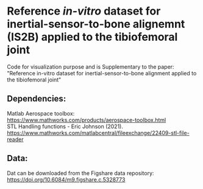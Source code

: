 # Reference *in-vitro* dataset for inertial-sensor-to-bone alignemnt (IS2B) applied to the tibiofemoral joint 

Code for visualization purpose and is Supplementary to the paper: 
"Reference in-vitro dataset for inertial-sensor-to-bone alignment applied to the tibiofemoral joint"

## Dependencies: 
Matlab Aerospace toolbox:
https://www.mathworks.com/products/aerospace-toolbox.html  
STL Handling functions - Eric Johnson (2021).   
https://www.mathworks.com/matlabcentral/fileexchange/22409-stl-file-reader   

## Data:
Dat can be downloaded from the Figshare data repository: https://doi.org/10.6084/m9.figshare.c.5328773
